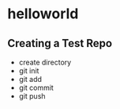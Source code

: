 # helloworld
## Creating a Test Repo

* create directory
* git init
* git add
* git commit
* git push
